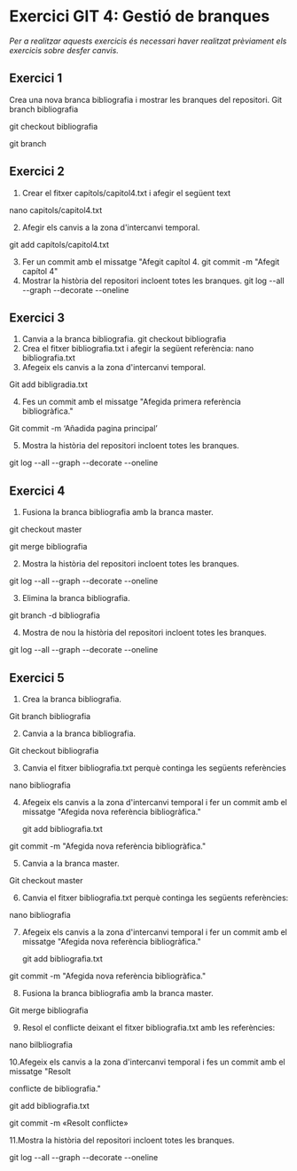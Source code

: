 Exercici GIT 4: Gestió de branques
=
*Per a realitzar aquests exercicis és necessari haver realitzat prèviament els exercicis sobre desfer canvis.*

Exercici 1
-
Crea una nova branca bibliografia i mostrar les branques del repositori. Git branch bibliografia

git checkout bibliografia

git branch

Exercici 2
-
1. Crear el fitxer capítols/capitol4.txt i afegir el següent text

nano capitols/capitol4.txt

2. Afegir els canvis a la zona d'intercanvi temporal.

git add capítols/capitol4.txt

3. Fer un commit amb el missatge "Afegit capítol 4. git commit -m "Afegit capítol 4"
3. Mostrar la història del repositori incloent totes les branques. git log --all --graph --decorate --oneline


Exercici 3
-
1. Canvia a la branca bibliografia. git checkout bibliografia
1. Crea el fitxer bibliografia.txt i afegir la següent referència: nano bibliografia.txt
1. Afegeix els canvis a la zona d'intercanvi temporal.

Git add bibligradia.txt

4. Fes un commit amb el missatge "Afegida primera referència bibliogràfica."

Git commit -m ‘Añadida pagina principal’

5. Mostra la història del repositori incloent totes les branques.

git log --all --graph --decorate --oneline

Exercici 4
-
1. Fusiona la branca bibliografia amb la branca master.

git checkout master

git merge bibliografia

2. Mostra la història del repositori incloent totes les branques.

git log --all --graph --decorate --oneline

3. Elimina la branca bibliografia.

git branch -d bibliografia

4. Mostra de nou la història del repositori incloent totes les branques.

git log --all --graph --decorate --oneline

Exercici 5
-
1. Crea la branca bibliografia.

Git branch bibliografia

2. Canvia a la branca bibliografia.

Git checkout bibliografia

3. Canvia el fitxer bibliografia.txt perquè continga les següents referències

nano bibliografia

4. Afegeix els canvis a la zona d'intercanvi temporal i fer un commit amb el missatge "Afegida nova referència bibliogràfica."

   git add bibliografia.txt

git commit -m "Afegida nova referència bibliogràfica."

5. Canvia a la branca master.

Git checkout master

6. Canvia el fitxer bibliografia.txt perquè continga les següents referències:

nano bibliografia

7. Afegeix els canvis a la zona d'intercanvi temporal i fer un commit amb el missatge "Afegida nova referència bibliogràfica."

   git add bibliografia.txt

git commit -m "Afegida nova referència bibliogràfica."

8. Fusiona la branca bibliografia amb la branca master.

Git merge bibliografia

9. Resol el conflicte deixant el fitxer bibliografia.txt amb les referències:

nano bilbliografia

10\.Afegeix els canvis a la zona d'intercanvi temporal i fes un commit amb el missatge "Resolt 

conflicte de bibliografia."

git add bibliografia.txt

git commit -m «Resolt conflicte»

11\.Mostra la història del repositori incloent totes les branques.

git log --all --graph --decorate --oneline

